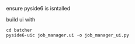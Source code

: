ensure pyside6 is isntalled

build ui with 
```batch
cd batcher
pyside6-uic job_manager.ui -o job_manager_ui.py
```